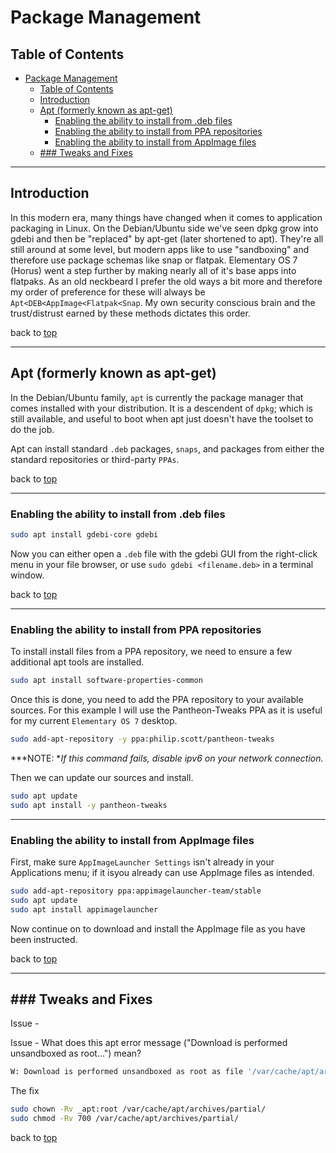 # Package Management

## Table of Contents

- [Package Management](#package-management)
  - [Table of Contents](#table-of-contents)
  - [Introduction](#introduction)
  - [Apt (formerly known as apt-get)](#apt-formerly-known-as-apt-get)
    - [Enabling the ability to install from .deb files](#enabling-the-ability-to-install-from-deb-files)
    - [Enabling the ability to install from PPA repositories](#enabling-the-ability-to-install-from-ppa-repositories)
    - [Enabling the ability to install from AppImage files](#enabling-the-ability-to-install-from-appimage-files)
  - [### Tweaks and Fixes](#-tweaks-and-fixes)

---

## Introduction

In this modern era, many things have changed when it comes to application packaging in Linux. On the Debian/Ubuntu side we've seen dpkg grow into gdebi and then be "replaced" by apt-get (later shortened to apt). They're all still around at some level, but modern apps like to use "sandboxing" and therefore use package schemas like snap or flatpak. Elementary OS 7 (Horus) went a step further by making nearly all of it's base apps into flatpaks. As an old neckbeard I prefer the old ways a bit more and therefore my order of preference for these will always be `Apt<DEB<AppImage<Flatpak<Snap`. My own security conscious brain and the trust/distrust earned by these methods dictates this order.

back to [top](#table-of-contents)

---

## Apt (formerly known as apt-get)

In the Debian/Ubuntu family, `apt` is currently the package manager that comes installed with your distribution. It is a descendent of `dpkg`; which is still available, and useful to boot when apt just doesn't have the toolset to do the job.

Apt can install standard `.deb` packages, `snaps`, and packages from either the standard repositories or third-party `PPAs`.

back to [top](#table-of-contents)

---

### Enabling the ability to install from .deb files

```bash
sudo apt install gdebi-core gdebi
```

Now you can either open a `.deb` file with the gdebi GUI from the right-click menu in your file browser, or use `sudo gdebi <filename.deb>` in a terminal window.

back to [top](#table-of-contents)

---

### Enabling the ability to install from PPA repositories

To install install files from a PPA repository, we need to ensure a few additional apt tools are installed.

```bash
sudo apt install software-properties-common
```

Once this is done, you need to add the PPA repository to your available sources. For this example I will use the Pantheon-Tweaks PPA as it is useful for my current `Elementary OS 7` desktop.

```bash
sudo add-apt-repository -y ppa:philip.scott/pantheon-tweaks
```

***NOTE: **If this command fails, disable ipv6 on your network connection.*

Then we can update our sources and install.

```bash
sudo apt update
sudo apt install -y pantheon-tweaks
```

---

### Enabling the ability to install from AppImage files

First, make sure `AppImageLauncher Settings` isn't already in your Applications menu; if it isyou already can use AppImage files as intended.

```bash
sudo add-apt-repository ppa:appimagelauncher-team/stable
sudo apt update
sudo apt install appimagelauncher
```

Now continue on to download and install the AppImage file as you have been instructed.

back to [top](#table-of-contents)

---

## ### Tweaks and Fixes

Issue - 

Issue - What does this apt error message ("Download is performed unsandboxed as root...") mean?

```bash
W: Download is performed unsandboxed as root as file '/var/cache/apt/archives/partial/samba-libs_2%3a4.5.8+dfsg-0ubuntu0.17.04.1_i386.deb' couldn't be accessed by user '_apt'. - pkgAcquire::Run (13: Permission denied)
```

The fix

```bash
sudo chown -Rv _apt:root /var/cache/apt/archives/partial/
sudo chmod -Rv 700 /var/cache/apt/archives/partial/
```

back to [top](#table-of-contents)
